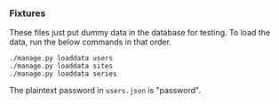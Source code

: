 ### Fixtures

These files just put dummy data in the database for testing. To load the data, run the below commands in that order.

```
./manage.py loaddata users
./manage.py loaddata sites
./manage.py loaddata series
```

The plaintext password in `users.json` is "password".
